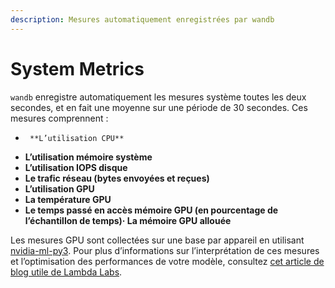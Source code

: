```yaml
---
description: Mesures automatiquement enregistrées par wandb
---
```


# System Metrics

`wandb` enregistre automatiquement les mesures système toutes les deux secondes, et en fait une moyenne sur une période de 30 secondes. Ces mesures comprennent :

*      **L’utilisation CPU**
* **L’utilisation mémoire système**
* **L’utilisation IOPS disque**
* **Le trafic réseau \(bytes envoyées et reçues\)**
* **L’utilisation GPU**
* **La température GPU**
* **Le temps passé en accès mémoire GPU \(en pourcentage de l’échantillon de temps\)·       La mémoire GPU allouée**

Les mesures GPU sont collectées sur une base par appareil en utilisant [nvidia-ml-py3](https://github.com/nicolargo/nvidia-ml-py3/blob/master/pynvml.py). Pour plus d’informations sur l’interprétation de ces mesures et l’optimisation des performances de votre modèle, consultez [cet article de blog utile de Lambda Labs](https://lambdalabs.com/blog/weights-and-bias-gpu-cpu-utilization/).

